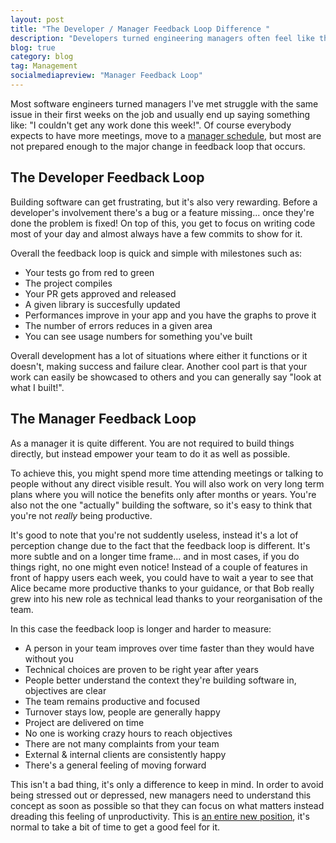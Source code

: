 ```yaml
---
layout: post
title: "The Developer / Manager Feedback Loop Difference "
description: "Developers turned engineering managers often feel like they are not being productive or they are not accomplishing anything. This is usually related to the vastly different feedback loop between the two positions."
blog: true
category: blog
tag: Management
socialmediapreview: "Manager Feedback Loop"
---
```


Most software engineers turned managers I've met struggle with the same issue in their first weeks on the job and usually end up saying something like: "I couldn't get any work done this week!".  Of course everybody expects to have more meetings, move  to a [manager schedule][1], but most are not prepared enough to the major change in feedback loop that occurs.

## The Developer Feedback Loop

Building software can get frustrating, but it's also very rewarding. Before a developer's involvement there's a bug or a feature missing... once they're done the problem is fixed! On top of this, you get to focus on writing code most of your day and almost always have a few commits to show for it.

Overall the feedback loop is quick and simple with milestones such as:
- Your tests go from red to green
- The project compiles
- Your PR gets approved and released
- A given library is succesfully updated
- Performances improve in your app and you have the graphs to prove it
- The number of errors reduces in a given area
- You can see usage numbers for something you've built

Overall development has a lot of situations where either it functions or it doesn't, making success and failure clear. Another cool part is that your work can easily be showcased to others and you can generally say "look at what I built!".

## The Manager Feedback Loop

As a manager it is quite different. You are not required to build things directly, but instead empower your team to do it as well as possible.

To achieve this, you might spend more time attending meetings or talking to people without any direct visible result. You will also work on very long term plans where you will notice the benefits only after months or years. You're also not the one "actually" building the software, so it's easy to think that you're not _really_ being productive.

It's good to note that you're not suddently useless, instead it's a lot of perception change due to the fact that the feedback loop is different. It's more subtle and on a longer time frame... and in most cases, if you do things right, no one might even notice! Instead of a couple of features in front of happy users each week, you could have to wait a year to see that Alice became more productive thanks to your guidance, or that Bob really grew into his new role as technical lead thanks to your reorganisation of the team.

In this case the feedback loop is longer and harder to measure:
- A person in your team improves over time faster than they would have without you
- Technical choices are proven to be right year after years
- People better understand the context they're building software in, objectives are clear
- The team remains productive and focused
- Turnover stays low, people are generally happy
- Project are delivered on time
- No one is working crazy hours to reach objectives
- There are not many complaints from your team
- External & internal clients are consistently happy
- There's a general feeling of moving forward

This isn't a bad thing, it's only a difference to keep in mind. In order to avoid being stressed out or depressed, new managers need to understand this concept as soon as possible so that they can focus on what matters instead dreading this feeling of unproductivity. This is [an entire new position][2], it's normal to take a bit of time to get a good feel for it.

[1]:	http://www.paulgraham.com/makersschedule.html
[2]:	/blog/2017/08/22/starting-with-management/
